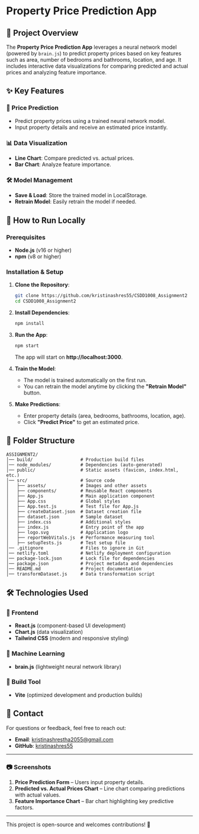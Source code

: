 # Property Price Prediction App

## 📌 Project Overview
The **Property Price Prediction App** leverages a neural network model (powered by `brain.js`) to predict property prices based on key features such as area, number of bedrooms and bathrooms, location, and age. It includes interactive data visualizations for comparing predicted and actual prices and analyzing feature importance.

## ✨ Key Features

### 🏡 Price Prediction
- Predict property prices using a trained neural network model.
- Input property details and receive an estimated price instantly.

### 📊 Data Visualization
- **Line Chart**: Compare predicted vs. actual prices.
- **Bar Chart**: Analyze feature importance.

### 🛠️ Model Management
- **Save & Load**: Store the trained model in LocalStorage.
- **Retrain Model**: Easily retrain the model if needed.

## 🚀 How to Run Locally

### Prerequisites
- **Node.js** (v16 or higher)
- **npm** (v8 or higher)

### Installation & Setup
1. **Clone the Repository**:
   ```bash
   git clone https://github.com/kristinashres55/CSDD1008_Assignment2
   cd CSDD1008_Assignment2
   ```
2. **Install Dependencies**:
   ```bash
   npm install
   ```
3. **Run the App**:
   ```bash
   npm start
   ```
   The app will start on **http://localhost:3000**.

4. **Train the Model**:
   - The model is trained automatically on the first run.
   - You can retrain the model anytime by clicking the **"Retrain Model"** button.

5. **Make Predictions**:
   - Enter property details (area, bedrooms, bathrooms, location, age).
   - Click **"Predict Price"** to get an estimated price.

## 📂 Folder Structure
```
ASSIGNMENT2/
│── build/                  # Production build files
│── node_modules/           # Dependencies (auto-generated)
│── public/                 # Static assets (favicon, index.html, etc.)
│── src/                    # Source code
│   ├── assets/             # Images and other assets
│   ├── components/         # Reusable React components
│   ├── App.js              # Main application component
│   ├── App.css             # Global styles
│   ├── App.test.js         # Test file for App.js
│   ├── createDataset.json  # Dataset creation file
│   ├── dataset.json        # Sample dataset
│   ├── index.css           # Additional styles
│   ├── index.js            # Entry point of the app
│   ├── logo.svg            # Application logo
│   ├── reportWebVitals.js  # Performance measuring tool
│   ├── setupTests.js       # Test setup file
│── .gitignore              # Files to ignore in Git
│── netlify.toml            # Netlify deployment configuration
│── package-lock.json       # Lock file for dependencies
│── package.json            # Project metadata and dependencies
│── README.md               # Project documentation
│── transformDataset.js     # Data transformation script

```

## 🛠️ Technologies Used

### 🔹 Frontend
- **React.js** (component-based UI development)
- **Chart.js** (data visualization)
- **Tailwind CSS** (modern and responsive styling)

### 🔹 Machine Learning
- **brain.js** (lightweight neural network library)

### 🔹 Build Tool
- **Vite** (optimized development and production builds)

## 📩 Contact
For questions or feedback, feel free to reach out:

- **Email**: kristinashrestha2055@gmail.com
- **GitHub**: [kristinashres55](https://github.com/kristinashres55)

---
### 📷 Screenshots
1. **Price Prediction Form** – Users input property details.
2. **Predicted vs. Actual Prices Chart** – Line chart comparing predictions with actual values.
3. **Feature Importance Chart** – Bar chart highlighting key predictive factors.

---
This project is open-source and welcomes contributions! 🚀

